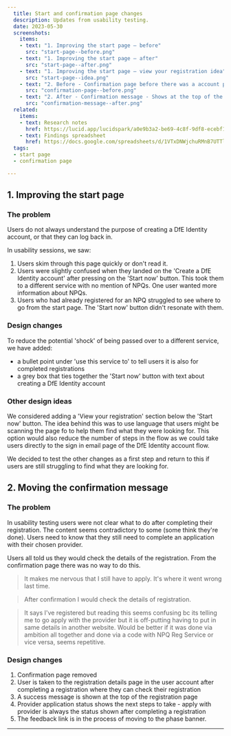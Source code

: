 ```yaml
---
  title: Start and confirmation page changes
  description: Updates from usability testing. 
  date: 2023-05-30
  screenshots:
    items:
    - text: "1. Improving the start page – before"
      src: "start-page--before.png"
    - text: "1. Improving the start page – after"
      src: "start-page--after.png"
    - text: "1. Improving the start page – view your registration idea"
      src: "start-page--idea.png"
    - text: "2. Before - Confirmation page before there was a account page. With the green box success message and next steps text."
      src: "confirmation-page--before.png"
    - text: "2. After - Confirmation message - Shows at the top of the registration page. Telling the user they have submited their registration."
      src: "confirmation-message--after.png"
  related:
    items:
    - text: Research notes
      href: https://lucid.app/lucidspark/a0e9b3a2-be69-4c8f-9df8-ecebf112627b/edit?shared=true&invitationId=inv_910ffd78-0b8e-4d37-9aa0-b116dcb3bc3b&page=0_0#
    - text: Findings spreadsheet
      href: https://docs.google.com/spreadsheets/d/1VTxDNWjchuRMnB7UTTlp1M0eAAtiM5vueAPiaxYtxvg/edit#gid=0
  tags:
  - start page 
  - confirmation page 

---
```


## 1. Improving the start page

### The problem

Users do not always understand the purpose of creating a DfE Identity account, or that they can log back in. 

In usability sessions, we saw:

1. Users skim through this page quickly or don't read it.
2. Users were slightly confused when they landed on the 'Create a DfE Identity account' after pressing on the 'Start now' button. This took them to a different service with no mention of NPQs. One user wanted more information about NPQs. 
3. Users who had already registered for an NPQ struggled to see where to go from the start page. The 'Start now' button didn't resonate with them. 

### Design changes 

To reduce the potential 'shock' of being passed over to a different service, we have added: 

- a bullet point under 'use this service to' to tell users it is also for completed registrations 
- a grey box that ties together the 'Start now' button with text about creating a DfE Identity account

### Other design ideas

We considered adding a 'View your registration' section below the 'Start now' button. The idea behind this was to use language that users might be scanning the page fo to help them find what they were looking for. This option would also reduce the number of steps in the flow as we could take users directly to the sign in email page of the DfE Identity account flow. 

We decided to test the other changes as a first step and return to this if users are still struggling to find what they are looking for. 

## 2. Moving the confirmation message

### The problem 

In usability testing users were not clear what to do after completing their registration. The content seems contradictory to some (some think they're done). Users need to know that they still need to complete an application with their chosen provider. 

Users all told us they would check the details of the registration. From the confirmation page there was no way to do this. 

> It makes me nervous that I still have to apply. It's where it went wrong last time. 

> After confirmation I would check the details of registration.

> It says I've registered but reading this seems confusing bc its telling me to go apply with the provider but it is off-putting having to put in same details in another website. Would be better if it was done via ambition all together and done via a code with NPQ Reg Service or vice versa, seems repetitive. 

### Design changes

1. Confirmation page removed
2. User is taken to the registration details page in the user account after completing a registration where they can check their registration
3. A success message is shown at the top of the registration page 
4. Provider application status shows the next steps to take - apply with provider is always the status shown after completing a registration
5. The feedback link is in the process of moving to the phase banner. 

---
